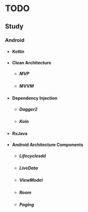 # TODO

## Study

### Android

* #### Kotlin

* #### Clean Architecture
  * ##### MVP
  * ##### MVVM

* #### Dependency Injection
  * ##### Dagger2
  * ##### Koin

* #### RxJava

* #### Android Architecture Components
  * ##### Lifecyclesdd
  * ##### LiveData
  * ##### ViewModel
  * ##### Room
  * ##### Paging
